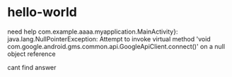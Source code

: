 # hello-world
need help
com.example.aaaa.myapplication.MainActivity}: java.lang.NullPointerException: Attempt to invoke virtual method 'void com.google.android.gms.common.api.GoogleApiClient.connect()' on a null object reference

cant find answer

